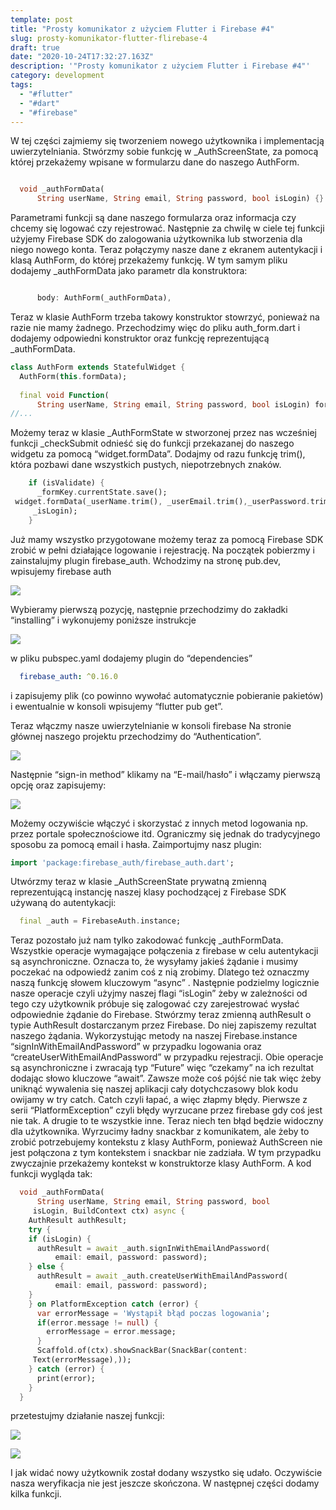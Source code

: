 ```yaml
---
template: post
title: "Prosty komunikator z użyciem Flutter i Firebase #4"
slug: prosty-komunikator-flutter-flirebase-4
draft: true
date: "2020-10-24T17:32:27.163Z"
description: '"Prosty komunikator z użyciem Flutter i Firebase #4"'
category: development
tags:
  - "#flutter"
  - "#dart"
  - "#firebase"
---
```

<!--StartFragment-->

W tej części zajmiemy się tworzeniem nowego użytkownika i implementacją uwierzytelniania. Stwórzmy sobie funkcję w _AuthScreenState, za pomocą której przekażemy wpisane w formularzu dane do naszego AuthForm.

<!--EndFragment-->

```dart

  void _authFormData(
      String userName, String email, String password, bool isLogin) {}
```

<!--StartFragment-->

Parametrami funkcji są dane naszego formularza oraz informacja czy chcemy się logować czy rejestrować. Następnie za chwilę w ciele tej funkcji użyjemy Firebase SDK do zalogowania użytkownika lub stworzenia dla niego nowego konta. Teraz połączymy nasze dane z ekranem autentykacji i klasą AuthForm, do której przekażemy funkcję. W tym samym pliku dodajemy _authFormData jako parametr dla konstruktora:

<!--EndFragment-->

```dart

      body: AuthForm(_authFormData),
```

<!--StartFragment-->



Teraz w klasie AuthForm trzeba takowy konstruktor stowrzyć, ponieważ na razie nie mamy żadnego. Przechodzimy więc do pliku auth_form.dart i dodajemy odpowiedni konstruktor oraz funkcję reprezentującą _authFormData.

<!--EndFragment-->

```dart
class AuthForm extends StatefulWidget {
  AuthForm(this.formData);
 
  final void Function(
      String userName, String email, String password, bool isLogin) formData;
//...

```

<!--StartFragment-->

Możemy teraz w klasie _AuthFormState w stworzonej przez nas wcześniej funkcji _checkSubmit odnieść się do funkcji przekazanej do naszego widgetu za pomocą “widget.formData”. Dodajmy od razu funkcję trim(), która pozbawi dane wszystkich pustych, niepotrzebnych znaków.

<!--EndFragment-->

```dart
    if (isValidate) {
      _formKey.currentState.save();
 widget.formData(_userName.trim(), _userEmail.trim(),_userPassword.trim(),
     _isLogin);
    }

```

<!--StartFragment-->

Już mamy wszystko przygotowane możemy teraz za pomocą Firebase SDK zrobić w pełni działające logowanie i rejestrację. Na początek pobierzmy i zainstalujmy plugin firebase_auth. Wchodzimy na stronę pub.dev, wpisujemy firebase auth

<!--EndFragment-->

<!--StartFragment-->

![](https://lh3.googleusercontent.com/9kZaLMhfRxBzMtjulPuG2w1IhTxnLlwbIpWrrNpW7qEzRiIONji7PTQibw_UrmIe5wRxqdbhBE3qYKM6qmX5bS4_2n2-_vS_8-ReYjRhqMR96Fw4VBcs5SxDIzayCLF9VryF8r4m)

<!--EndFragment-->

<!--StartFragment-->

Wybieramy pierwszą pozycję, następnie przechodzimy do zakładki “installing” i wykonujemy poniższe instrukcje

<!--EndFragment-->

<!--StartFragment-->

![](https://lh6.googleusercontent.com/8NjT1YbR5n_xDy0M__ivFuANwjAFK0I5fhcjPPRNvW7TgWK1EBcQ_F12MGu9cWICN6JPWoeak_T8bqpq8scW-rjkwz3tJ2Hn02zV0T13nKDhCKZ83Sppco6nXgHTWcm9wM8q7h80)

<!--EndFragment-->

<!--StartFragment-->

w pliku pubspec.yaml dodajemy plugin do “dependencies”

<!--EndFragment-->

```yaml
  firebase_auth: ^0.16.0
```

<!--StartFragment-->

i zapisujemy plik (co powinno wywołać automatycznie pobieranie pakietów) i ewentualnie w konsoli wpisujemy “flutter pub get”.



Teraz włączmy nasze uwierzytelnianie w konsoli firebase Na stronie głównej naszego projektu przechodzimy do “Authentication”.

<!--EndFragment-->

<!--StartFragment-->

![](https://lh3.googleusercontent.com/14cJzmI-8csKZvTudcno6iPIxysxjkjJw3y8Ux8s7wg8CPebrJ8QpLHx_bS8yyJaxrNSbDKyGVE6TuglbZktXLI77dNYnbR_AocwLcVHnSV_yOmwl2S3cu_EnH5659vLRl0J4jxQ)

<!--EndFragment-->

<!--StartFragment-->



Następnie “sign-in method” klikamy na “E-mail/hasło” i włączamy pierwszą opcję oraz zapisujemy:

<!--EndFragment-->

<!--StartFragment-->

![](https://lh6.googleusercontent.com/Z9_VgBbVPhkRKbmoPUbOTK3Jm1ZkCsVerpJEQJOmZ1qY7zeaJ7QFkVmKzad7W4nsPOPvw9V2UlDPJE3CHkpZ6xzwrzto45oh5UZwFV1c8hcIjlq_ioi_zNMYOPVb2XEdBeOFDULB)

<!--EndFragment-->

<!--StartFragment-->

Możemy oczywiście włączyć i skorzystać z innych metod logowania np. przez portale społecznościowe itd. Ograniczmy się jednak do tradycyjnego sposobu za pomocą email i hasła. Zaimportujmy nasz plugin:

<!--EndFragment-->

```dart
import 'package:firebase_auth/firebase_auth.dart';
```

<!--StartFragment-->

Utwórzmy teraz w klasie _AuthScreenState prywatną zmienną reprezentującą instancję naszej klasy pochodzącej z Firebase SDK używaną do autentykacji:

<!--EndFragment-->

```dart
  final _auth = FirebaseAuth.instance;
```

<!--StartFragment-->



Teraz pozostało już nam tylko zakodować funkcję _authFormData. Wszystkie operacje wymagające połączenia z firebase w celu autentykacji są asynchroniczne. Oznacza to, że wysyłamy jakieś żądanie i musimy poczekać na odpowiedź zanim coś z nią zrobimy. Dlatego też oznaczmy naszą funkcję słowem kluczowym “async” . Następnie podzielmy logicznie nasze operacje czyli użyjmy naszej flagi “isLogin” żeby w zależności od tego czy użytkownik próbuje się zalogować czy zarejestrować wysłać odpowiednie żądanie do Firebase. Stwórzmy teraz zmienną authResult o typie AuthResult dostarczanym przez Firebase. Do niej zapiszemy rezultat naszego żądania. Wykorzystując metody na naszej Firebase.instance “signInWithEmailAndPassword” w przypadku logowania oraz “createUserWithEmailAndPassword” w przypadku rejestracji. Obie operacje są asynchroniczne i zwracają typ “Future” więc “czekamy” na ich rezultat dodając słowo kluczowe “await”. Zawsze może coś pójść nie tak więc żeby uniknąć wywalenia się naszej aplikacji cały dotychczasowy blok kodu owijamy w try catch. Catch czyli łapać, a więc złapmy błędy. Pierwsze z serii “PlatformException” czyli błędy wyrzucane przez firebase gdy coś jest nie tak. A drugie to te wszystkie inne. Teraz niech ten błąd będzie widoczny dla użytkownika. Wyrzucimy ładny snackbar z komunikatem, ale żeby to zrobić potrzebujemy kontekstu z klasy AuthForm, ponieważ AuthScreen nie jest połączona z tym kontekstem i snackbar nie zadziała. W tym przypadku zwyczajnie przekażemy kontekst w konstruktorze klasy AuthForm. A kod funkcji wygląda tak:

<!--EndFragment-->

```dart
  void _authFormData(
      String userName, String email, String password, bool  
     isLogin, BuildContext ctx) async {
    AuthResult authResult;
    try {
    if (isLogin) {
      authResult = await _auth.signInWithEmailAndPassword(
          email: email, password: password);
    } else {
      authResult = await _auth.createUserWithEmailAndPassword(
          email: email, password: password);
    }
    } on PlatformException catch (error) {
      var errorMessage = 'Wystąpił błąd poczas logowania';
      if(error.message != null) {
        errorMessage = error.message;
      }
      Scaffold.of(ctx).showSnackBar(SnackBar(content:
     Text(errorMessage),));
    } catch (error) {
      print(error);
    }
  }

```

<!--StartFragment-->

przetestujmy działanie naszej funkcji:

<!--EndFragment-->

<!--StartFragment-->

![](https://lh3.googleusercontent.com/INN3kactz3W2NRhohB67PGvCZmRySkbg87wyv7t59c_ZYbeqoOIn_uqUqYjhhOOPVXkMN7WpzRRBW1lD2PZBqY8RTNHGppgznKbq0NCE_hvJgvIrZVRJcQQibF3p7LzfaRrcAohx)

<!--EndFragment-->

<!--StartFragment-->

![](https://lh5.googleusercontent.com/hLuFE0utWmocn3R3iqSzkGLcZXVYhWAQ2vF_YQ5qlbb4lCrsmop6eMQ8x1kUImWCq6eLyjsP1rkzSObfm0atfKIyXHQIGWxM42ValzAYAlB1ZZ6-uPYz41T7SCRMHpBPui0oMhCO)

<!--EndFragment-->

<!--StartFragment-->

I jak widać nowy użytkownik został dodany wszystko się udało. Oczywiście nasza weryfikacja nie jest jeszcze skończona. W następnej części dodamy kilka funkcji.

<!--EndFragment-->
